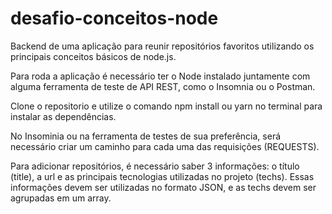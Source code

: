 # desafio-conceitos-node

Backend de uma aplicação para reunir repositórios favoritos utilizando os principais conceitos básicos de node.js.

Para roda a aplicação é necessário ter o Node instalado juntamente com alguma ferramenta de teste de API REST, como o Insomnia ou o Postman.

Clone o repositorio e utilize o comando npm install ou yarn no terminal para instalar as dependências.

No Insominia ou na ferramenta de testes de sua preferência, será necessário criar um caminho para cada uma das requisições (REQUESTS).

Para adicionar repositórios, é necessário saber 3 informações: o título (title), a url e as principais tecnologias utilizadas no projeto (techs). Essas informações devem ser utilizadas no formato JSON, e as techs devem ser agrupadas em um array.
